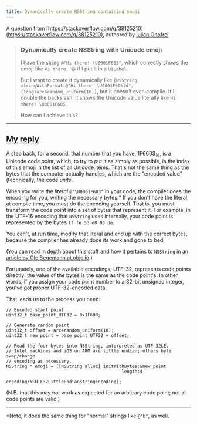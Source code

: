 ```yaml
---
title: Dymanically create NSString containing emoji
---
```


A question from [https://stackoverflow.com/q/38125210](https://stackoverflow.com/q/38125210), authored by [Iulian Onofrei](https://stackoverflow.com/users/865175/iulian-onofrei)

> ### Dynamically create NSString with Unicode emoji
> 
> I have the string `@"Hi there! \U0001F603"`, which correctly shows the emoji like `Hi there! 😃` if I put it in a `UILabel`.
> 
> But I want to create it dynamically like `[NSString stringWithFormat:@"Hi there! \U0001F60%ld", (long)arc4random_uniform(10)]`, but it doesn't even compile.
> If I double the backslash, it shows the Unicode value literally like `Hi there! \U0001F605`.
> 
> How can I achieve this?
 
---

## [My reply](https://stackoverflow.com/a/38131780)

A step back, for a second: that number that you have, 1F6603<sub>16</sub>, is a Unicode _code point_, which, to try to put it as simply as possible, is the index of this emoji in the list of all Unicode items. That's not the same thing as the bytes that the computer actually handles, which are the "encoded value" (technically, the code _units_. 

When you write the _literal_ `@"\U0001F603"` in your code, the compiler does the encoding for you, writing the necessary bytes.* If you don't have the literal at compile time, you must do the encoding yourself. That is, you must transform the code point into a set of bytes that represent it. For example, in the UTF-16 encoding that `NSString` uses internally, your code point is represented by the bytes `ff fe 3d d8 03 de`.

You can't, at run time, modify that literal and end up with the correct bytes, because the compiler has already done its work and gone to bed.

(You can read in depth about this stuff and how it pertains to `NSString` in [an article by Ole Begemann at objc.io][0].)

Fortunately, one of the available encodings, UTF-32, represents code points directly: the value of the bytes is the same as the code point's. In other words, if you assign your code point number to a 32-bit unsigned integer, you've got proper UTF-32-encoded data.

That leads us to the process you need:

    // Encoded start point
    uint32_t base_point_UTF32 = 0x1F600;
    
    // Generate random point
    uint32_t offset = arc4random_uniform(10);
    uint32_t new_point = base_point_UTF32 + offset;
    
    // Read the four bytes into NSString, interpreted as UTF-32LE.
    // Intel machines and iOS on ARM are little endian; others byte swap/change 
    // encoding as necessary.
    NSString * emoji = [[NSString alloc] initWithBytes:&new_point
                                                length:4
                                              encoding:NSUTF32LittleEndianStringEncoding];
 
(N.B. that this may not work as expected for an arbitrary code point; not all code points are valid.)

---

*Note, it does the same thing for "normal" strings like `@"b"`, as well.

[0]:https://www.objc.io/issues/9-strings/unicode/
[MR]:http://stackoverflow.com/a/23147593/